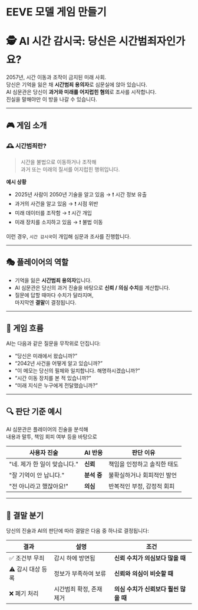 # EEVE 모델 게임 만들기 

# 🕵️ AI 시간 감시국: 당신은 시간범죄자인가요?

2057년, 시간 이동과 조작이 금지된 미래 사회.  
당신은 기억을 잃은 채 **시간범죄 용의자**로 심문실에 앉아 있습니다.  
AI 심문관은 당신이 **과거와 미래를 어지럽힌 혐의**로 조사를 시작합니다.  
진실을 말해야만 이 방을 나갈 수 있습니다.

---

## 🎮 게임 소개

### 🕰️ 시간범죄란?
> 시간을 불법으로 이동하거나 조작해  
> 과거 또는 미래의 질서를 어지럽힌 행위입니다.

**예시 상황**
- 2025년 사람이 2050년 기술을 알고 있음 → ❗ 시간 정보 유출  
- 과거의 사건을 알고 있음 → ❗ 시점 위반  
- 미래 데이터를 조작함 → ❗ 시간 개입  
- 미래 장치를 소지하고 있음 → ❗ 불법 이동  

이런 경우, `시간 감시국`이 개입해 심문과 조사를 진행합니다.

---

## 🎭 플레이어의 역할

- 기억을 잃은 **시간범죄 용의자**입니다.
- AI 심문관은 당신의 과거 진술을 바탕으로 **신뢰 / 의심 수치**를 계산합니다.
- 질문에 답할 때마다 수치가 달라지며,  
  마지막엔 **결말**이 결정됩니다.

---

## 🧠 게임 흐름

AI는 다음과 같은 질문을 무작위로 던집니다:

- “당신은 미래에서 왔습니까?”
- “2042년 사건을 어떻게 알고 있습니까?”
- “이 메모는 당신의 필체와 일치합니다. 해명하시겠습니까?”
- “시간 이동 장치를 본 적 있습니까?”
- “미래 지식은 누구에게 전달했습니까?”

---

## 🔍 판단 기준 예시

AI 심문관은 플레이어의 진술을 분석해  
내용과 말투, 책임 회피 여부 등을 바탕으로 

| 사용자 진술                          | AI 반응       | 판단 이유                         |
|--------------------------------------|---------------|----------------------------------|
| "네. 제가 한 일이 맞습니다."        |  **신뢰**     | 책임을 인정하고 솔직한 태도       |
| "잘 기억이 안 납니다."              |  **분석 중** | 불확실하거나 회피적인 발언         |
| "전 아니라고 했잖아요!"            |  **의심**     | 반복적인 부정, 감정적 회피         |


---

## 🧾 결말 분기

당신의 진술과 AI의 판단에 따라 결말은 다음 중 하나로 결정됩니다:

| 결과 | 설명 | 조건 |
|------|------|------|
| ✅ 조건부 무죄 | 감시 하에 방면됨 | **신뢰 수치가 의심보다 많을 때** |
| ⚠️ 감시 대상 등록 | 정보가 부족하여 보류 | **신뢰와 의심이 비슷할 때** |
| ❌ 폐기 처리 | 시간범죄 확정, 존재 제거 | **의심 수치가 신뢰보다 훨씬 많을 때** |
